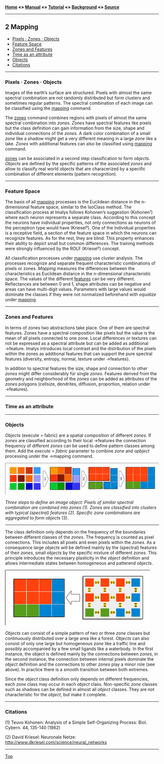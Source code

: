 **[Home](../README.md) «» [Manual](../manual/README.md) «» [Tutorial](../tutorial/README.md) «» [Background](../background/README.md) «» [Source](../source)**

------

## 2 Mapping

- [Pixels · Zones · Objects](B_Mapping.md#Pixels-·-Zones-·-Objects)
- [Feature Space](B_Mapping.md#Feature-Space)
- [Zones and Features](B_Mapping.md#Zones-and-Features)
- [Time as an attribute](B_Mapping.md#Time-as-an-attribute)
- [Objects](B_Mapping.md#Objects)
- [Citations](B_Mapping.md#Citations)

------

### Pixels · Zones · Objects

Images of the earth’s surface are structured. Pixels with almost the same spectral combination are not randomly distributed but form clusters and sometimes regular patterns. The spectral combination of each image can be classified using the [mapping](../manual/9_Mapping.md) command. 

The [zones](../manual/7_Zones.md) command combines regions with pixels of almost the same spectral combination into *zones*. *Zones* have spectral features like pixels but the class definition can gain information from the size, shape and individual connections of the *zones*. A dark color combination of a small *zone* like a shadow might get a very different meaning in a large *zone* like a lake. *Zones* with additional features can also be classified using [mapping](../manual/9_Mapping.md) command. 

[zones](../manual/7_Zones.md) can be associated in a second step classification to form *objects*. *Objects* are defined by the specific patterns of the associated *zones* and allow to classify real world objects that are characerized by a specific combination of different elements (pattern recognition).

------

### Feature Space

The basis of all [mapping](../manual/9_Mapping.md) processes is the Euclidean distance in the n-dimensional feature space, similar to the IsoClass method. The classification process at Imalys follows Kohonen’s suggestion (Kohonen¹) where each neuron represents a separate class. According to this concept the neurons have individual properties, not only connections as neurons of the perceptron type would have (Kriesel²). One of the individual properties is a receptive field, a section of the feature space in which the neurons can recognize features. As for the rest, they are blind. This property enhances their ability to depict small but common differences. The training methods were strongly influenced by the ROLF (Kriesel²) concept.

All classification processes under [mapping](../manual/9_Mapping.md) use cluster analysis. The processes recognize and separate frequent characteristic combinations of pixels or zones. *Mapping* measures the differences between the characteristics as Euclidean distance in the n-dimensional characteristic space. The values of the different [features](../manual/8_Features.md) can be very different. Reflectances are between 0 and 1, shape attributes can be negative and areas can have multi-digit values. Parameters with large values would dominate the classes if they were not normalized beforehand with *equalize* under [mapping](../manual/9_Mapping.md).

------

### Zones and Features

In terms of zones two abstractions take place. One of them are spectral features. Zones have a spectral composition like pixels but the value is the mean of all pixels connected to one zone. Local differences or textures can not be expressed as a spectral attribute but can be added as additional →feature. Imalys introduces local contrast and the distribution of the pixels within the zones as additional features that can support the pure spectral features (diversity, entropy, normal, texture under →features). 

In addition to spectral features the size, shape and connection to other *zones* might differ considerably für single *zones*. Features derived from the geometry and neighborhood of the *zones* can be added as attributes of the *zones* polygons (cellsize, dendrites, diffusion, proportion, relation under →features). 

------

### Time as an attribute

------

### Objects

*Objects* (execute = fabric) are a spatial composition of different *zones*. If *zones* are classified according to their local →features the connection frequency of different *zones* can be used to define pattern classes among them. Add the *execute = fabric* parameter to combine *zone* and *opbject* processing under the →mapping command.

![](../images/B2_PixToObj.png)

*Three steps to define an image object: Pixels of similar spectral combination are combined into zones (1). Zones are classified into clusters with typical (spectral) features (2). Specific zone combinations are aggregated to form objects* (3).

------

The class definition only depends on the frequency of the boundaries between different classes of the *zones*. The frequency is counted as pixel connections. This includes all pixels and even pixels within the *zones*. As a consequence large *objects* will be defined mainly by the (spectral) features of their *zones*, small *objects* by the specific mixture of different *zones*. This principle introduces the necessary plasticity in the *object* definition and allows intermediate states between homogeneous and patterend *objects*.

![](../images/B2_Links.png)

*Objects* can consist of a simple pattern of two or three *zone* classes but continuously distributed over a large area like a forest. *Objects* can also consist of only one large but homogeneous *zone* like a traffic line and possibly accompanied by a few small ligands like a waterbody. In the first instance, the object is defined mainly by the connections between *zones*, in the second instance, the connection between internal pixels dominate the *object* definition and the connections to other *zones* play a minor role (see above). In practice there is a smooth transition between both extremes.

Since the *object* class definition only depends on different frequencies, each *zone* class may occur in each *object* class. Non-specific *zone* classes such as shadows can be defined in almost all *object* classes. They are not characteristic for the *object*, but make it complete.

------

### Citations

(1) Teuvo Kohonen: Analysis of a Simple Self-Organizing Process: Biol. Cybern. 44, 135-140 (1982)

(2) David Kriesel: Neuronale Netze: http://www.dkriesel.com/science/neural_networks

------

[Top](B_Mapping.md#Pixels-·-Zones-·-Objects)
